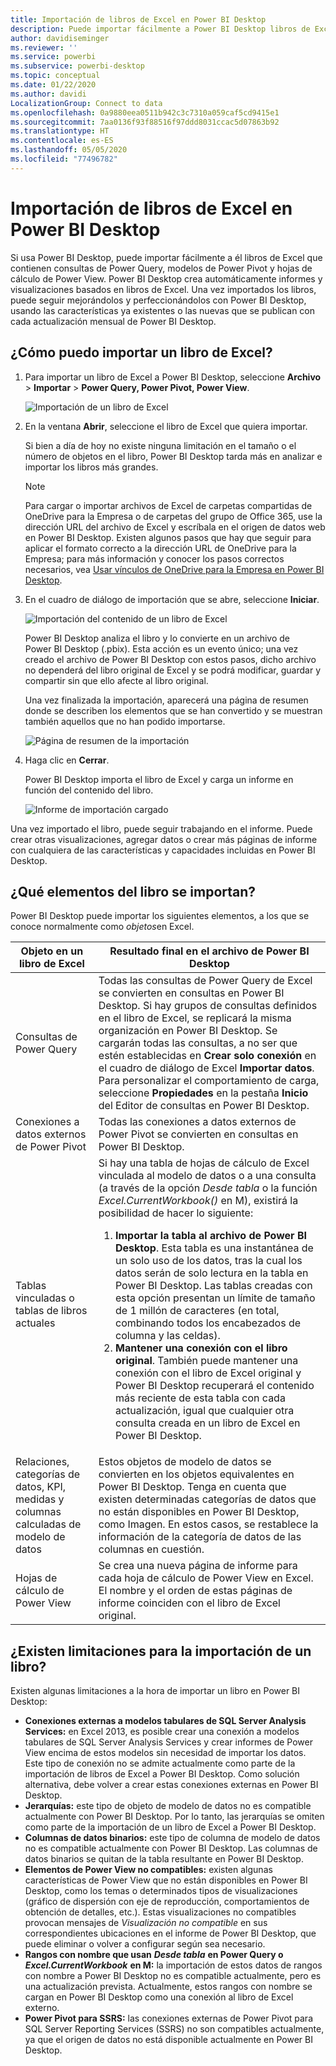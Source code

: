 ```yaml
---
title: Importación de libros de Excel en Power BI Desktop
description: Puede importar fácilmente a Power BI Desktop libros de Excel que contienen consultas de Power Query, modelos de Power Pivot y hojas de cálculo de Power View.
author: davidiseminger
ms.reviewer: ''
ms.service: powerbi
ms.subservice: powerbi-desktop
ms.topic: conceptual
ms.date: 01/22/2020
ms.author: davidi
LocalizationGroup: Connect to data
ms.openlocfilehash: 0a9880eea0511b942c3c7310a059caf5cd9415e1
ms.sourcegitcommit: 7aa0136f93f88516f97ddd8031ccac5d07863b92
ms.translationtype: HT
ms.contentlocale: es-ES
ms.lasthandoff: 05/05/2020
ms.locfileid: "77496782"
---
```

# <a name="import-excel-workbooks-into-power-bi-desktop"></a>Importación de libros de Excel en Power BI Desktop
Si usa Power BI Desktop, puede importar fácilmente a él libros de Excel que contienen consultas de Power Query, modelos de Power Pivot y hojas de cálculo de Power View. Power BI Desktop crea automáticamente informes y visualizaciones basados en libros de Excel. Una vez importados los libros, puede seguir mejorándolos y perfeccionándolos con Power BI Desktop, usando las características ya existentes o las nuevas que se publican con cada actualización mensual de Power BI Desktop.

## <a name="how-do-i-import-an-excel-workbook"></a>¿Cómo puedo importar un libro de Excel?
1. Para importar un libro de Excel a Power BI Desktop, seleccione **Archivo** > **Importar** > **Power Query, Power Pivot, Power View**.

   ![Importación de un libro de Excel](media/desktop-import-excel-workbooks/importexceltopbi_1.png)


2. En la ventana **Abrir**, seleccione el libro de Excel que quiera importar. 

   Si bien a día de hoy no existe ninguna limitación en el tamaño o el número de objetos en el libro, Power BI Desktop tarda más en analizar e importar los libros más grandes.

   > [!NOTE]
   > Para cargar o importar archivos de Excel de carpetas compartidas de OneDrive para la Empresa o de carpetas del grupo de Office 365, use la dirección URL del archivo de Excel y escríbala en el origen de datos web en Power BI Desktop. Existen algunos pasos que hay que seguir para aplicar el formato correcto a la dirección URL de OneDrive para la Empresa; para más información y conocer los pasos correctos necesarios, vea [Usar vínculos de OneDrive para la Empresa en Power BI Desktop](desktop-use-onedrive-business-links.md).
   > 
   > 

3. En el cuadro de diálogo de importación que se abre, seleccione **Iniciar**.

   ![Importación del contenido de un libro de Excel](media/desktop-import-excel-workbooks/import-excel-power-bi-5.png)


   Power BI Desktop analiza el libro y lo convierte en un archivo de Power BI Desktop (.pbix). Esta acción es un evento único; una vez creado el archivo de Power BI Desktop con estos pasos, dicho archivo no dependerá del libro original de Excel y se podrá modificar, guardar y compartir sin que ello afecte al libro original.

   Una vez finalizada la importación, aparecerá una página de resumen donde se describen los elementos que se han convertido y se muestran también aquellos que no han podido importarse.

   ![Página de resumen de la importación](media/desktop-import-excel-workbooks/importexceltopbi_3.png)

4. Haga clic en **Cerrar**. 

   Power BI Desktop importa el libro de Excel y carga un informe en función del contenido del libro.

   ![Informe de importación cargado](media/desktop-import-excel-workbooks/importexceltopbi_4.png)

Una vez importado el libro, puede seguir trabajando en el informe. Puede crear otras visualizaciones, agregar datos o crear más páginas de informe con cualquiera de las características y capacidades incluidas en Power BI Desktop.

## <a name="which-workbook-elements-are-imported"></a>¿Qué elementos del libro se importan?
Power BI Desktop puede importar los siguientes elementos, a los que se conoce normalmente como *objetos*en Excel.

| Objeto en un libro de Excel | Resultado final en el archivo de Power BI Desktop |
| --- | --- |
| Consultas de Power Query |Todas las consultas de Power Query de Excel se convierten en consultas en Power BI Desktop. Si hay grupos de consultas definidos en el libro de Excel, se replicará la misma organización en Power BI Desktop. Se cargarán todas las consultas, a no ser que estén establecidas en **Crear solo conexión** en el cuadro de diálogo de Excel **Importar datos**. Para personalizar el comportamiento de carga, seleccione **Propiedades** en la pestaña **Inicio** del Editor de consultas en Power BI Desktop. |
| Conexiones a datos externos de Power Pivot |Todas las conexiones a datos externos de Power Pivot se convierten en consultas en Power BI Desktop. |
| Tablas vinculadas o tablas de libros actuales |Si hay una tabla de hojas de cálculo de Excel vinculada al modelo de datos o a una consulta (a través de la opción *Desde tabla* o la función *Excel.CurrentWorkbook()* en M), existirá la posibilidad de hacer lo siguiente: <ol><li><b>Importar la tabla al archivo de Power BI Desktop</b>. Esta tabla es una instantánea de un solo uso de los datos, tras la cual los datos serán de solo lectura en la tabla en Power BI Desktop. Las tablas creadas con esta opción presentan un límite de tamaño de 1 millón de caracteres (en total, combinando todos los encabezados de columna y las celdas).</li><li><b>Mantener una conexión con el libro original</b>. También puede mantener una conexión con el libro de Excel original y Power BI Desktop recuperará el contenido más reciente de esta tabla con cada actualización, igual que cualquier otra consulta creada en un libro de Excel en Power BI Desktop.</li></ul> |
| Relaciones, categorías de datos, KPI, medidas y columnas calculadas de modelo de datos |Estos objetos de modelo de datos se convierten en los objetos equivalentes en Power BI Desktop. Tenga en cuenta que existen determinadas categorías de datos que no están disponibles en Power BI Desktop, como Imagen. En estos casos, se restablece la información de la categoría de datos de las columnas en cuestión. |
| Hojas de cálculo de Power View |Se crea una nueva página de informe para cada hoja de cálculo de Power View en Excel. El nombre y el orden de estas páginas de informe coinciden con el libro de Excel original. |

## <a name="are-there-any-limitations-to-importing-a-workbook"></a>¿Existen limitaciones para la importación de un libro?
Existen algunas limitaciones a la hora de importar un libro en Power BI Desktop:

* **Conexiones externas a modelos tabulares de SQL Server Analysis Services:** en Excel 2013, es posible crear una conexión a modelos tabulares de SQL Server Analysis Services y crear informes de Power View encima de estos modelos sin necesidad de importar los datos. Este tipo de conexión no se admite actualmente como parte de la importación de libros de Excel a Power BI Desktop. Como solución alternativa, debe volver a crear estas conexiones externas en Power BI Desktop.
* **Jerarquías:** este tipo de objeto de modelo de datos no es compatible actualmente con Power BI Desktop. Por lo tanto, las jerarquías se omiten como parte de la importación de un libro de Excel a Power BI Desktop.
* **Columnas de datos binarios:** este tipo de columna de modelo de datos no es compatible actualmente con Power BI Desktop. Las columnas de datos binarios se quitan de la tabla resultante en Power BI Desktop.
* **Elementos de Power View no compatibles:** existen algunas características de Power View que no están disponibles en Power BI Desktop, como los temas o determinados tipos de visualizaciones (gráfico de dispersión con eje de reproducción, comportamientos de obtención de detalles, etc.). Estas visualizaciones no compatibles provocan mensajes de *Visualización no compatible* en sus correspondientes ubicaciones en el informe de Power BI Desktop, que puede eliminar o volver a configurar según sea necesario.
* **Rangos con nombre que usan** ***Desde tabla*** **en Power Query o** ***Excel.CurrentWorkbook*** **en M:** la importación de estos datos de rangos con nombre a Power BI Desktop no es compatible actualmente, pero es una actualización prevista. Actualmente, estos rangos con nombre se cargan en Power BI Desktop como una conexión al libro de Excel externo.
* **Power Pivot para SSRS:** las conexiones externas de Power Pivot para SQL Server Reporting Services (SSRS) no son compatibles actualmente, ya que el origen de datos no está disponible actualmente en Power BI Desktop.

